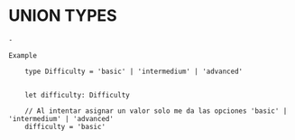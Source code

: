 
# UNION TYPES

    - 

    Example 

        type Difficulty = 'basic' | 'intermedium' | 'advanced'


        let difficulty: Difficulty

        // Al intentar asignar un valor solo me da las opciones 'basic' | 'intermedium' | 'advanced'
        difficulty = 'basic'
